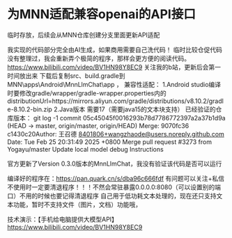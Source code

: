 # 为MNN适配兼容openai的API接口
临时存放，后续会从MNN仓库创建分支里面更新API适配



我实现的代码部分完全由AI生成，如果商用需要自己洗代码！
临时比较仓促代码没有整理过，我会重新弄个极简的程序，那样会更方便的阅读代码。https://www.bilibili.com/video/BV1HN98Y8EC9 关注我的b站，更新后会第一时间放出来
下载后复制src、build.gradle到 MNN\apps\Android\MnnLlmChat\app ，
兼容性适配：
1.Android studio编译时要修改gradle/wrapper/gradle-wrapper.properties内的
distributionUrl=https\://mirrors.aliyun.com/gradle/distributions/v8.10.2/gradle-8.10.2-bin.zip
2.Java版本 需要17（需要java15的文本块支持）
已经验证的仓库版本：
git log -1
commit 05c45045f0016293b78d7786772397a2a37b1d9a (HEAD -> master, origin/master, origin/HEAD)
Merge: 9070fc36 c1430c20Author: 王召德 <8401806+wangzhaode@users.noreply.github.com>
Date: Tue Feb 25 20:31:49 2025 +0800 
Merge pull request #3273 from Yogayu/master
 Update local model debug Instructions

官方更新了Version 0.3.0版本的MnnLlmChat，我没有验证该代码是否可以运行

编译好的程序在：https://pan.quark.cn/s/dba96c666fdf 有问题可以关注+私信 不使用时一定要清退程序！！！不然会常驻暴露0.0.0.0:8080（可以设置别的端口）不用的时候也要记得清退程序
自己用于低功耗文本处理的，现在还只支持文本功能，暂时不支持文件（图片，文档）功能哦，

技术演示：【手机给电脑提供大模型API】 https://www.bilibili.com/video/BV1HN98Y8EC9 

